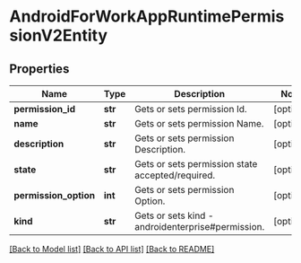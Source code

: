 # AndroidForWorkAppRuntimePermissionV2Entity

## Properties
Name | Type | Description | Notes
------------ | ------------- | ------------- | -------------
**permission_id** | **str** | Gets or sets permission Id. | [optional] 
**name** | **str** | Gets or sets permission Name. | [optional] 
**description** | **str** | Gets or sets permission Description. | [optional] 
**state** | **str** | Gets or sets permission state accepted/required. | [optional] 
**permission_option** | **int** | Gets or sets permission Option. | [optional] 
**kind** | **str** | Gets or sets kind - androidenterprise#permission. | [optional] 

[[Back to Model list]](../README.md#documentation-for-models) [[Back to API list]](../README.md#documentation-for-api-endpoints) [[Back to README]](../README.md)


